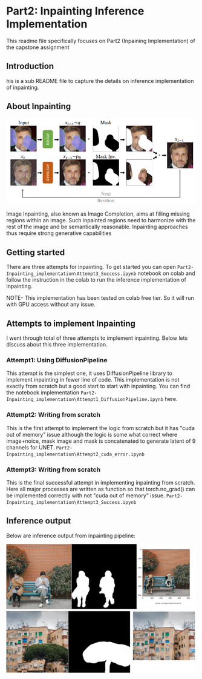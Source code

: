 # Part2: Inpainting Inference Implementation
This readme file specifically focuses on Part2 (Inpaining Implementation) of the capstone assignment

## Introduction
his is a sub README file to capture the details on inference implementation of inpainting.
## About Inpainting

<img src="test_data/inpainting.PNG" alt= “” width="500" height="">

Image Inpainting, also known as Image Completion,
aims at filling missing regions within an image. Such inpainted regions need to harmonize with the rest of the image and be semantically reasonable. Inpainting approaches thus require strong generative capabilities
## Getting started
There are three attempts for inpainting. To get started you can open `Part2-Inpainting_implementation\Attempt3_Success.ipynb` notebook on colab and follow the instruction in the colab to run the inference implementation of inpainting.

NOTE- This implementation has been tested on colab free tier. So it will run with GPU access without any issue.
## Attempts to implement Inpainting
I went through total of three attempts to implement inpainting. Below lets discuss about this three implementation.

### Attempt1: Using DiffusionPipeline
This attempt is the simplest one, it uses DiffusionPipeline library to implement inpainting in fewer line of code. This implementation is not exactly from scratch but a good start to start with inpainting.
You can find the notebook implementation `Part2-Inpainting_implementation\Attempt1_DiffusionPipeline.ipynb` here.

### Attempt2: Writing from scratch 
This is the first attempt to implement the logic from scratch but it has "cuda out of memory" issue although the logic is some what correct where image+noice, mask image and mask is concatenated to generate latent of 9 channels for UNET. `Part2-Inpainting_implementation\Attempt2_cuda_error.ipynb`

### Attempt3: Writing from scratch
This is the final successful attempt in implementing inpainting from scratch. Here all major processes are written as function so that torch.no_grad() can be implemented correctly with not "cuda out of memory" issue.
`Part2-Inpainting_implementation\Attempt3_Success.ipynb`
## Inference output
Below are inference output from inpainting pipeline:

 <img src="test_data/inpainting_output1.png" alt= “” width="500" height="">
<img src="test_data/inpainting_output2.png" alt= “” width="500" height="">